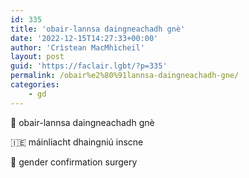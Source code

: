 ```yaml
---
id: 335
title: 'obair-lannsa daingneachadh gnè'
date: '2022-12-15T14:27:33+00:00'
author: 'Crìstean MacMhìcheil'
layout: post
guid: 'https://faclair.lgbt/?p=335'
permalink: /obair%e2%80%91lannsa-daingneachadh-gne/
categories:
    - gd
---
```


&#x1f3f4;&#xe0067;&#xe0062;&#xe0073;&#xe0063;&#xe0074;&#xe007f; obair-lannsa daingneachadh gnè

&#x1f1ee;&#x1f1ea; máinliacht dhaingniú inscne

&#x1f3f4;&#xe0067;&#xe0062;&#xe0065;&#xe006e;&#xe0067;&#xe007f; gender confirmation surgery